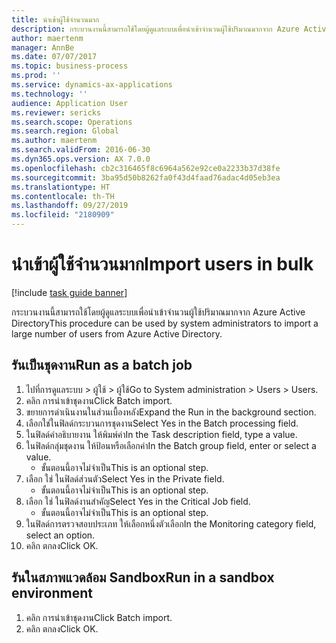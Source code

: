 ```yaml
---
title: นำเข้าผู้ใช้จำนวนมาก
description: กระบวนงานนี้สามารถใช้โดยผู้ดูแลระบบเพื่อนำเข้าจำนวนผู้ใช้ปริมาณมากจาก Azure Active Directory
author: maertenm
manager: AnnBe
ms.date: 07/07/2017
ms.topic: business-process
ms.prod: ''
ms.service: dynamics-ax-applications
ms.technology: ''
audience: Application User
ms.reviewer: sericks
ms.search.scope: Operations
ms.search.region: Global
ms.author: maertenm
ms.search.validFrom: 2016-06-30
ms.dyn365.ops.version: AX 7.0.0
ms.openlocfilehash: cb2c316465f8c6964a562e92ce0a2233b37d38fe
ms.sourcegitcommit: 3ba95d50b8262fa0f43d4faad76adac4d05eb3ea
ms.translationtype: HT
ms.contentlocale: th-TH
ms.lasthandoff: 09/27/2019
ms.locfileid: "2180909"
---
```

# <a name="import-users-in-bulk"></a><span data-ttu-id="deb99-103">นำเข้าผู้ใช้จำนวนมาก</span><span class="sxs-lookup"><span data-stu-id="deb99-103">Import users in bulk</span></span>

[!include [task guide banner](../../includes/task-guide-banner.md)]

<span data-ttu-id="deb99-104">กระบวนงานนี้สามารถใช้โดยผู้ดูแลระบบเพื่อนำเข้าจำนวนผู้ใช้ปริมาณมากจาก Azure Active Directory</span><span class="sxs-lookup"><span data-stu-id="deb99-104">This procedure can be used by system administrators to import a large number of users from Azure Active Directory.</span></span>


## <a name="run-as-a-batch-job"></a><span data-ttu-id="deb99-105">รันเป็นชุดงาน</span><span class="sxs-lookup"><span data-stu-id="deb99-105">Run as a batch job</span></span>
1. <span data-ttu-id="deb99-106">ไปที่การดูแลระบบ > ผู้ใช้ > ผู้ใช้</span><span class="sxs-lookup"><span data-stu-id="deb99-106">Go to System administration > Users > Users.</span></span>
2. <span data-ttu-id="deb99-107">คลิก การนำเข้าชุดงาน</span><span class="sxs-lookup"><span data-stu-id="deb99-107">Click Batch import.</span></span>
3. <span data-ttu-id="deb99-108">ขยายการดำเนินงานในส่วนเบื้องหลัง</span><span class="sxs-lookup"><span data-stu-id="deb99-108">Expand the Run in the background section.</span></span>
4. <span data-ttu-id="deb99-109">เลือกใช่ในฟิลด์กระบวนการชุดงาน</span><span class="sxs-lookup"><span data-stu-id="deb99-109">Select Yes in the Batch processing field.</span></span>
5. <span data-ttu-id="deb99-110">ในฟิลด์คำอธิบายงาน ให้พิมพ์ค่า</span><span class="sxs-lookup"><span data-stu-id="deb99-110">In the Task description field, type a value.</span></span>
6. <span data-ttu-id="deb99-111">ในฟิลด์กลุ่มชุดงาน ให้ป้อนหรือเลือกค่า</span><span class="sxs-lookup"><span data-stu-id="deb99-111">In the Batch group field, enter or select a value.</span></span>
    * <span data-ttu-id="deb99-112">ขั้นตอนนี้อาจไม่จำเป็น</span><span class="sxs-lookup"><span data-stu-id="deb99-112">This is an optional step.</span></span>  
7. <span data-ttu-id="deb99-113">เลือก ใช่ ในฟิลด์ส่วนตัว</span><span class="sxs-lookup"><span data-stu-id="deb99-113">Select Yes in the Private field.</span></span>
    * <span data-ttu-id="deb99-114">ขั้นตอนนี้อาจไม่จำเป็น</span><span class="sxs-lookup"><span data-stu-id="deb99-114">This is an optional step.</span></span>  
8. <span data-ttu-id="deb99-115">เลือก ใช่ ในฟิลด์งานสำคัญ</span><span class="sxs-lookup"><span data-stu-id="deb99-115">Select Yes in the Critical Job field.</span></span>
    * <span data-ttu-id="deb99-116">ขั้นตอนนี้อาจไม่จำเป็น</span><span class="sxs-lookup"><span data-stu-id="deb99-116">This is an optional step.</span></span>  
9. <span data-ttu-id="deb99-117">ในฟิลด์การตรวจสอบประเภท ให้เลือกหนึ่งตัวเลือก</span><span class="sxs-lookup"><span data-stu-id="deb99-117">In the Monitoring category field, select an option.</span></span>
10. <span data-ttu-id="deb99-118">คลิก ตกลง</span><span class="sxs-lookup"><span data-stu-id="deb99-118">Click OK.</span></span>

## <a name="run-in-a-sandbox-environment"></a><span data-ttu-id="deb99-119">รันในสภาพแวดล้อม Sandbox</span><span class="sxs-lookup"><span data-stu-id="deb99-119">Run in a sandbox environment</span></span>
1. <span data-ttu-id="deb99-120">คลิก การนำเข้าชุดงาน</span><span class="sxs-lookup"><span data-stu-id="deb99-120">Click Batch import.</span></span>
2. <span data-ttu-id="deb99-121">คลิก ตกลง</span><span class="sxs-lookup"><span data-stu-id="deb99-121">Click OK.</span></span>

